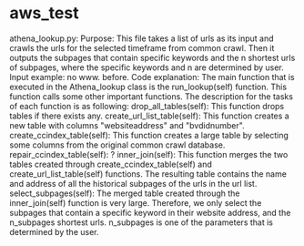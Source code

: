 # aws_test


athena_lookup.py: 
Purpose: This file takes a list of urls as its input and crawls the urls for the selected timeframe from common crawl. Then it outputs the subpages that contain specific keywords and the n shortest urls of subpages, where the specific keywords and n are determined by user. 
Input example: no www. before. 
Code explanation: The main function that is executed in the Athena_lookup class is the run_lookup(self) function. This function calls some other important functions. The description for the tasks of each function is as following: 
drop_all_tables(self): This function drops tables if there exists any. 
create_url_list_table(self): This function creates a new table with columns "websiteaddress" and "bvdidnumber".
create_ccindex_table(self): This function creates a large table by selecting some columns from the original common crawl database.
repair_ccindex_table(self): ?
inner_join(self): This function merges the two tables created through create_ccindex_table(self) and create_url_list_table(self) functions. The resulting table contains the name and address of all the historical subpages of the urls in the url list.   
select_subpages(self): The merged table created through the inner_join(self) function is very large. Therefore, we only select the subpages that contain a specific keyword in their website address, and the n_subpages shortest urls. n_subpages is one of the parameters that is determined by the user. 





